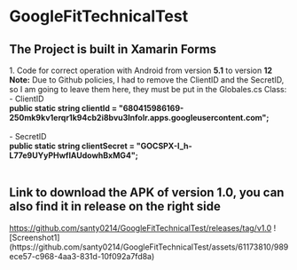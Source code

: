 # GoogleFitTechnicalTest

<h2>The Project is built in Xamarin Forms</h2>
1. Code for correct operation with Android from version <b>5.1</b> to version <b>12</b><br>
<b>Note:</b> Due to Github policies, I had to remove the ClientID and the SecretID, so I am going to leave them here, they must be put in the Globales.cs Class:<br>
    - ClientID <br><b>public static string clientId = "680415986169-250mk9kv1erqr1k94cb2i8bvu3lnfolr.apps.googleusercontent.com";</b><br><br>
    - SecretID <br><b>public static string clientSecret = "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";</b><br><br>
    
<h2>Link to download the APK of version 1.0, you can also find it in release on the right side</h2>
<a href="https://github.com/santy0214/GoogleFitTechnicalTest/releases/tag/v1.0" target="_blank">https://github.com/santy0214/GoogleFitTechnicalTest/releases/tag/v1.0</a> 
![Screenshot1](https://github.com/santy0214/GoogleFitTechnicalTest/assets/61173810/989ece57-c968-4aa3-831d-10f092a7fd8a)
